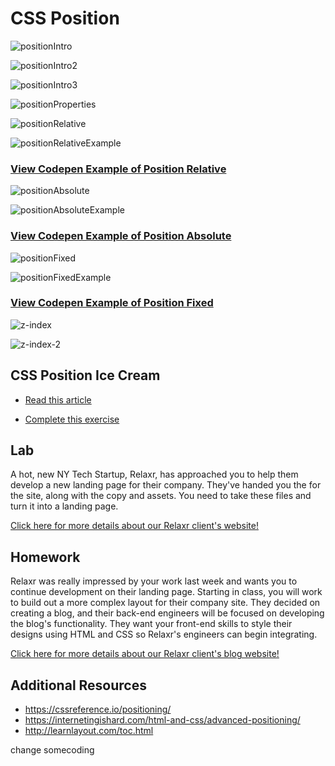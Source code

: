 # CSS Position

![positionIntro](images/positionIntro.png)

![positionIntro2](images/positionIntro2.png)

![positionIntro3](images/positionIntro3.png)

![positionProperties](images/positionProperties.png)

![positionRelative](images/positionRelative.png)

![positionRelativeExample](images/positionRelativeExample.png)

### [View Codepen Example of Position Relative](https://codepen.io/MicFin/pen/ZWzxWx)

![positionAbsolute](images/positionAbsolute.png)

![positionAbsoluteExample](images/positionAbsoluteExample.png)

### [View Codepen Example of Position Absolute](https://codepen.io/MicFin/pen/grYeMP)

![positionFixed](images/positionFixed.png)

![positionFixedExample](images/positionFixedExample.png)

### [View Codepen Example of Position Fixed](https://codepen.io/MicFin/pen/bpbveg)

![z-index](images/z-index.png)

![z-index-2](images/z-index-2.png)

## CSS Position Ice Cream

- [Read this article](https://medium.freecodecamp.org/css-positioning-explained-by-building-an-ice-cream-sundae-831cb884bfa9)

- [Complete this exercise](https://www.codeanalogies.com/csssundae)

## Lab

A hot, new NY Tech Startup, Relaxr, has approached you to help them develop a new landing page for their company. They've handed you the for the site, along with the copy and assets. You need to take these files and turn it into a landing page.

[Click here for more details about our Relaxr client's website!](exercise/README.md)


## Homework

Relaxr was really impressed by your work last week and wants you to continue development on their landing page. Starting in class, you will work to build out a more complex layout for their company site. They decided on creating a blog, and their back-end engineers will be focused on developing the blog's functionality. They want your front-end skills to style their designs using HTML and CSS so Relaxr's engineers can begin integrating. 

[Click here for more details about our Relaxr client's blog website!](homework/README.md)

## Additional Resources

- https://cssreference.io/positioning/
- https://internetingishard.com/html-and-css/advanced-positioning/
- http://learnlayout.com/toc.html


change somecoding